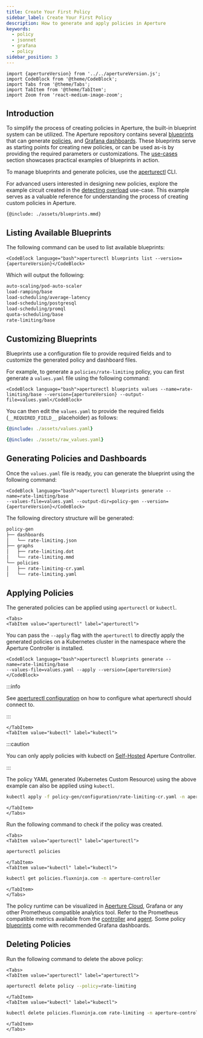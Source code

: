 ```yaml
---
title: Create Your First Policy
sidebar_label: Create Your First Policy
description: How to generate and apply policies in Aperture
keywords:
  - policy
  - jsonnet
  - grafana
  - policy
sidebar_position: 3
---
```


```mdx-code-block
import {apertureVersion} from '../../apertureVersion.js';
import CodeBlock from '@theme/CodeBlock';
import Tabs from '@theme/Tabs';
import TabItem from '@theme/TabItem';
import Zoom from 'react-medium-image-zoom';
```

## Introduction

To simplify the process of creating policies in Aperture, the built-in blueprint
system can be utilized. The Aperture repository contains several
[blueprints][blueprints] that can generate [policies][policies], and [Grafana
dashboards][grafana]. These blueprints serve as starting points for creating new
policies, or can be used as-is by providing the required parameters or
customizations. The [use-cases](/use-cases/use-cases.md) section showcases
practical examples of blueprints in action.

To manage blueprints and generate policies, use the
[aperturectl](/reference/aperturectl/aperturectl.md) CLI.

For advanced users interested in designing new policies, explore the example
circuit created in the
[detecting overload](../../use-cases/alerting/detecting-overload.md) use-case.
This example serves as a valuable reference for understanding the process of
creating custom policies in Aperture.

<Zoom>

```mermaid
{@include: ./assets/blueprints.mmd}
```

</Zoom>

## Listing Available Blueprints

The following command can be used to list available blueprints:

```mdx-code-block
<CodeBlock language="bash">aperturectl blueprints list --version={apertureVersion}</CodeBlock>
```

Which will output the following:

```bash
auto-scaling/pod-auto-scaler
load-ramping/base
load-scheduling/average-latency
load-scheduling/postgresql
load-scheduling/promql
quota-scheduling/base
rate-limiting/base
```

## Customizing Blueprints

Blueprints use a configuration file to provide required fields and to customize
the generated policy and dashboard files.

For example, to generate a `policies/rate-limiting` policy, you can first
generate a `values.yaml` file using the following command:

```mdx-code-block
<CodeBlock language="bash">aperturectl blueprints values --name=rate-limiting/base --version={apertureVersion} --output-file=values.yaml</CodeBlock>
```

You can then edit the `values.yaml` to provide the required fields
(`__REQUIRED_FIELD__` placeholder) as follows:

<Tabs>
<TabItem value="Final/Edited Values">

```yaml
{@include: ./assets/values.yaml}
```

</TabItem>
<TabItem value="Placeholder Values">

```yaml
{@include: ./assets/raw_values.yaml}
```

</TabItem>
</Tabs>

## Generating Policies and Dashboards

Once the `values.yaml` file is ready, you can generate the blueprint using the
following command:

```mdx-code-block
<CodeBlock language="bash">aperturectl blueprints generate --name=rate-limiting/base
--values-file=values.yaml --output-dir=policy-gen --version={apertureVersion}</CodeBlock>
```

The following directory structure will be generated:

```bash
policy-gen
├── dashboards
│   └── rate-limiting.json
├── graphs
│   ├── rate-limiting.dot
│   └── rate-limiting.mmd
└── policies
│   ├── rate-limiting-cr.yaml
│   └── rate-limiting.yaml
```

## Applying Policies

The generated policies can be applied using `aperturectl` or `kubectl`.

```mdx-code-block
<Tabs>
<TabItem value="aperturectl" label="aperturectl">
```

You can pass the `--apply` flag with the `aperturectl` to directly apply the
generated policies on a Kubernetes cluster in the namespace where the Aperture
Controller is installed.

```mdx-code-block
<CodeBlock language="bash">aperturectl blueprints generate --name=rate-limiting/base
--values-file=values.yaml --apply --version={apertureVersion}</CodeBlock>
```

:::info

See [aperturectl configuration](/get-started/installation/configure-cli.md) on
how to configure what aperturectl should connect to.

:::

```mdx-code-block
</TabItem>
<TabItem value="kubectl" label="kubectl">
```

:::caution

You can only apply policies with kubectl on [Self-Hosted][self-hosted] Aperture
Controller.

:::

The policy YAML generated (Kubernetes Custom Resource) using the above example
can also be applied using `kubectl`.

```bash
kubectl apply -f policy-gen/configuration/rate-limiting-cr.yaml -n aperture-controller
```

```mdx-code-block
</TabItem>
</Tabs>
```

Run the following command to check if the policy was created.

```mdx-code-block
<Tabs>
<TabItem value="aperturectl" label="aperturectl">
```

```bash
aperturectl policies
```

```mdx-code-block
</TabItem>
<TabItem value="kubectl" label="kubectl">
```

```bash
kubectl get policies.fluxninja.com -n aperture-controller
```

```mdx-code-block
</TabItem>
</Tabs>
```

The policy runtime can be visualized in [Aperture Cloud][aperture-cloud],
Grafana or any other Prometheus compatible analytics tool. Refer to the
Prometheus compatible metrics available from the
[controller][controller-metrics] and [agent][agent-metrics]. Some policy
[blueprints][blueprints] come with recommended Grafana dashboards.

## Deleting Policies

Run the following command to delete the above policy:

```mdx-code-block
<Tabs>
<TabItem value="aperturectl" label="aperturectl">
```

```bash
aperturectl delete policy --policy=rate-limiting
```

```mdx-code-block
</TabItem>
<TabItem value="kubectl" label="kubectl">
```

```bash
kubectl delete policies.fluxninja.com rate-limiting -n aperture-controller
```

```mdx-code-block
</TabItem>
</Tabs>
```

[controller-metrics]: /reference/observability/prometheus-metrics/controller.md
[agent-metrics]: /reference/observability/prometheus-metrics/agent.md
[blueprints]: /reference/blueprints/blueprints.md
[policies]: /concepts/advanced/policy.md
[grafana]: https://grafana.com/docs/grafana/latest/dashboards/
[self-hosted]: /self-hosting/self-hosting.md
[aperture-cloud]: /introduction.md
